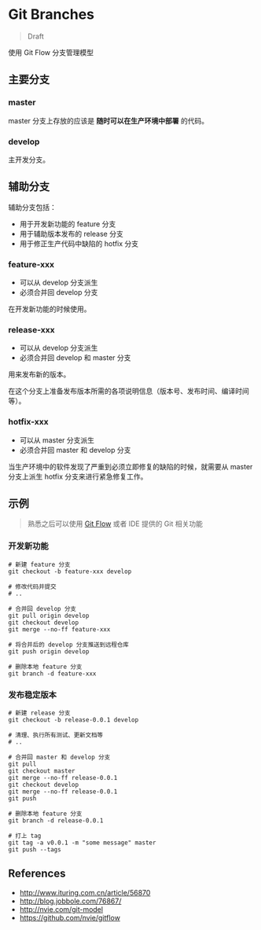 # Git Branches

> Draft

使用 Git Flow 分支管理模型

## 主要分支

### master

master 分支上存放的应该是 **随时可以在生产环境中部署** 的代码。

### develop

主开发分支。

## 辅助分支

辅助分支包括：

- 用于开发新功能的 feature 分支
- 用于辅助版本发布的 release 分支
- 用于修正生产代码中缺陷的 hotfix 分支

### feature-xxx

- 可以从 develop 分支派生
- 必须合并回 develop 分支

在开发新功能的时候使用。

### release-xxx

- 可以从 develop 分支派生
- 必须合并回 develop 和 master 分支

用来发布新的版本。

在这个分支上准备发布版本所需的各项说明信息（版本号、发布时间、编译时间等）。

### hotfix-xxx

- 可以从 master 分支派生
- 必须合并回 master 和 develop 分支

当生产环境中的软件发现了严重到必须立即修复的缺陷的时候，就需要从 master 分支上派生 hotfix 分支来进行紧急修复工作。

## 示例

> 熟悉之后可以使用 [Git Flow](https://github.com/nvie/gitflow) 或者 IDE 提供的 Git 相关功能

### 开发新功能

```shell
# 新建 feature 分支
git checkout -b feature-xxx develop

# 修改代码并提交
# ..

# 合并回 develop 分支
git pull origin develop
git checkout develop
git merge --no-ff feature-xxx

# 将合并后的 develop 分支推送到远程仓库
git push origin develop

# 删除本地 feature 分支
git branch -d feature-xxx
```

### 发布稳定版本

```shell
# 新建 release 分支
git checkout -b release-0.0.1 develop

# 清理、执行所有测试、更新文档等
# ..

# 合并回 master 和 develop 分支
git pull
git checkout master
git merge --no-ff release-0.0.1
git checkout develop
git merge --no-ff release-0.0.1
git push

# 删除本地 feature 分支
git branch -d release-0.0.1

# 打上 tag
git tag -a v0.0.1 -m "some message" master
git push --tags
```

## References

- <http://www.ituring.com.cn/article/56870>
- <http://blog.jobbole.com/76867/>
- <http://nvie.com/git-model>
- <https://github.com/nvie/gitflow>
